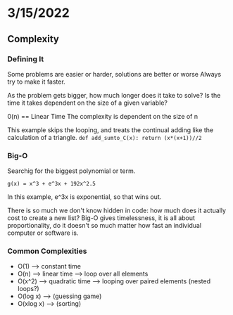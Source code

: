 # 3/15/2022

## Complexity

### Defining It

Some problems are easier or harder, solutions are better or worse
Always try to make it faster.

As the problem gets bigger, how much longer does it take to solve?
Is the time it takes dependent on the size of a given variable?

0(n) == Linear Time
The complexity is dependent on the size of n

This example skips the looping, and treats the continual adding like the calculation of a triangle.
``def add_sumto_C(x): return (x*(x+1))//2``

### Big-O

Searchig for the biggest polynomial or term.

``g(x) = x^3 + e^3x + 192x^2.5``

In this example, e^3x is exponential, so that wins out.

There is so much we don't know hidden in code: how much does it actually cost to create a new list?
Big-O gives timelessness, it is all about proportionality, do it doesn't so much matter how fast an individual computer or software is.

### Common Complexities

- O(1) --> constant time
- O(n) --> linear time  --> loop over all elements
- O(x^2) --> quadratic time --> looping over paired elements (nested loops?)
- O(log x) --> (guessing game)
- O(xlog x) --> (sorting)
